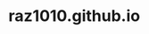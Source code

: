 # raz1010.github.io
<meta name="google-site-verification" content="8YUaxX7UhLhWaGPzCYjmbzKce-Az_Q7yewsbBpkPcbU" />
